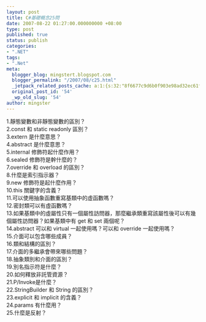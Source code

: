 ```yaml
---
layout: post
title: C#基礎概念25問
date: 2007-08-22 01:27:00.000000000 +08:00
type: post
published: true
status: publish
categories:
- ".NET"
tags:
- ".Net"
meta:
  blogger_blog: mingstert.blogspot.com
  blogger_permalink: "/2007/08/c25.html"
  _jetpack_related_posts_cache: a:1:{s:32:"8f6677c9d6b0f903e98ad32ec61f8deb";a:2:{s:7:"expires";i:1455507272;s:7:"payload";a:3:{i:0;a:1:{s:2:"id";i:338;}i:1;a:1:{s:2:"id";i:100;}i:2;a:1:{s:2:"id";i:300;}}}}
  original_post_id: '54'
  _wp_old_slug: '54'
author: mingster
---
```

<p>1.靜態變數和非靜態變數的區別？<br />2.const 和 static readonly 區別？<br />3.extern 是什麼意思？<br />4.abstract 是什麼意思？<br />5.internal 修飾符起什麼作用？<br />6.sealed 修飾符是幹什麼的？<br />7.override 和 overload 的區別？<br />8.什麼是索引指示器？<br />9.new 修飾符是起什麼作用？<br />10.this 關鍵字的含義？<br />11.可以使用抽象函數重寫基類中的虛函數嗎？<br />12.密封類可以有虛函數嗎？<br />13.如果基類中的虛屬性只有一個屬性訪問器，那麼繼承類重寫該屬性後可以有幾個屬性訪問器？如果基類中有 get 和 set 兩個呢？<br />14.abstract 可以和 virtual 一起使用嗎？可以和 override 一起使用嗎？<br />15.介面可以包含哪些成員？<br />16.類和結構的區別？<br />17.介面的多繼承會帶來哪些問題？<br />18.抽象類別和介面的區別？<br />19.別名指示符是什麼？<br />20.如何釋放非託管資源？<br />21.P/Invoke是什麼？<br />22.StringBuilder 和 String 的區別？<br />23.explicit 和 implicit 的含義？<br />24.params 有什麼用？<br />25.什麼是反射？</p>
